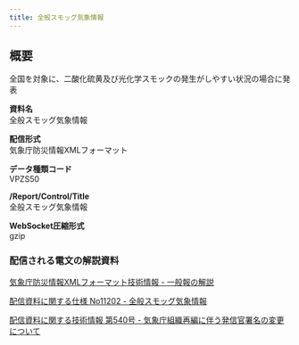 ```yaml
---
title: 全般スモッグ気象情報
---
```


## 概要
全国を対象に、二酸化硫黄及び光化学スモックの発生がしやすい状況の場合に発表

**資料名** <br/>
 全般スモッグ気象情報
 
**配信形式** <br/>
 気象庁防災情報XMLフォーマット

**データ種類コード** <br/>
 VPZS50

**/Report/Control/Title** <br/>
 全般スモッグ気象情報
 
**WebSocket圧縮形式** <br/>
 gzip

### 配信される電文の解説資料
[気象庁防災情報XMLフォーマット技術情報 - 一般報の解説](https://dmdata.jp/docs/jma/manual/0221-0323.pdf) 
 
 
[配信資料に関する仕様 No11202 - 全般スモッグ気象情報](https://www.data.jma.go.jp/suishin/shiyou/pdf/no11202)
 

[配信資料に関する技術情報 第540号 - 気象庁組織再編に伴う発信官署名の変更について](https://dmdata.jp/docs/jma/technical/540.pdf)
